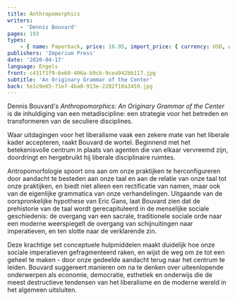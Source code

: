 ```yaml
---
title: Anthropomorphics
writers:
    - 'Dennis Bouvard'
pages: 193
types:
    - { name: Paperback, price: 16.95, import_price: { currency: USD, amount: 16.15 }, isbn: 978-0-648690-57-3 }
publishers: 'Imperium Press'
date: '2020-04-17'
language: Engels
front: c431f1f9-6e60-406a-b9cb-9cea942bb117.jpg
subtitle: 'An Originary Grammar of the Center'
back: 5e1c9e65-71ef-4ba0-913e-2282f10a3459.jpg
---
```


Dennis Bouvard's *Anthropomorphics: An Originary Grammar of the Center* is de inhuldiging van een metadiscipline: een strategie voor het betreden en transformeren van de seculiere disciplines.

Waar uitdagingen voor het liberalisme vaak een zekere mate van het liberale kader accepteren, raakt Bouvard de wortel. Beginnend met het betekenisvolle centrum in plaats van agenten die van elkaar vervreemd zijn, doordringt en hergebruikt hij liberale disciplinaire ruimtes.

Antropomorfologie spoort ons aan om onze praktijken te herconfigureren door aandacht te besteden aan onze taal en aan de relatie van onze taal tot onze praktijken, en biedt niet alleen een rectificatie van namen, maar ook van de eigenlijke grammatica van onze verhandelingen. Uitgaande van de oorspronkelijke hypothese van Eric Gans, laat Bouvard zien dat de prehistorie van de taal wordt gerecapituleerd in de menselijke sociale geschiedenis: de overgang van een sacrale, traditionele sociale orde naar een moderne weerspiegelt de overgang van schijnuitingen naar imperatieven, en ten slotte naar de verklarende zin.

Deze krachtige set conceptuele hulpmiddelen maakt duidelijk hoe onze sociale imperatieven gefragmenteerd raken, en wijst de weg om ze tot een geheel te maken - door onze gedeelde aandacht terug naar het centrum te leiden. Bouvard suggereert manieren om na te denken over uiteenlopende onderwerpen als economie, democratie, esthetiek en onderwijs die de meest destructieve tendensen van het liberalisme en de moderne wereld in het algemeen uitsluiten.
